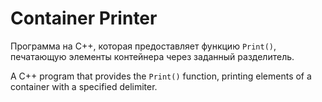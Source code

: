 # Container Printer

Программа на C++, которая предоставляет функцию `Print()`, печатающую элементы контейнера через заданный разделитель.

A C++ program that provides the `Print()` function, printing elements of a container with a specified delimiter.
